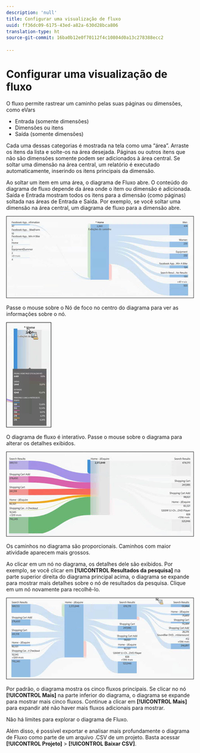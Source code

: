 ```yaml
---
description: 'null'
title: Configurar uma visualização de fluxo
uuid: ff36dc09-6175-43ed-a82a-630d28bca806
translation-type: ht
source-git-commit: 16ba0b12e0f70112f4c10804d0a13c278388ecc2

---
```



# Configurar uma visualização de fluxo

O fluxo permite rastrear um caminho pelas suas páginas ou dimensões, como eVars

* Entrada (somente dimensões)
* Dimensões ou itens
* Saída (somente dimensões)

Cada uma dessas categorias é mostrada na tela como uma “área”. Arraste os itens da lista e solte-os na área desejada. Páginas ou outros itens que não são dimensões somente podem ser adicionados à área central. Se soltar uma dimensão na área central, um relatório é executado automaticamente, inserindo os itens principais da dimensão.

Ao soltar um item em uma área, o diagrama de Fluxo abre. O conteúdo do diagrama de fluxo depende da área onde o item ou dimensão é adicionada. Saída e Entrada mostram todos os itens para a dimensão (como páginas) soltada nas áreas de Entrada e Saída. Por exemplo, se você soltar uma dimensão na área central, um diagrama de fluxo para a dimensão abre.

![](assets/flow.jpg)

Passe o mouse sobre o Nó de foco no centro do diagrama para ver as informações sobre o nó.

![](assets/flow4.jpg)

O diagrama de fluxo é interativo. Passe o mouse sobre o diagrama para alterar os detalhes exibidos.

![](assets/flow2.jpg)

Os caminhos no diagrama são proporcionais. Caminhos com maior atividade aparecem mais grossos.

Ao clicar em um nó no diagrama, os detalhes dele são exibidos. Por exemplo, se você clicar em **[!UICONTROL Resultados da pesquisa]** na parte superior direita do diagrama principal acima, o diagrama se expande para mostrar mais detalhes sobre o nó de resultados da pesquisa. Clique em um nó novamente para recolhê-lo.

![](assets/flow3.jpg)

Por padrão, o diagrama mostra os cinco fluxos principais. Se clicar no nó **[!UICONTROL Mais]** na parte inferior do diagrama, o diagrama se expande para mostrar mais cinco fluxos. Continue a clicar em **[!UICONTROL Mais]** para expandir até não haver mais fluxos adicionais para mostrar.

Não há limites para explorar o diagrama de Fluxo.

Além disso, é possível exportar e analisar mais profundamente o diagrama de Fluxo como parte de um arquivo .CSV de um projeto. Basta acessar **[!UICONTROL Projeto]** &gt; **[!UICONTROL Baixar CSV]**.
